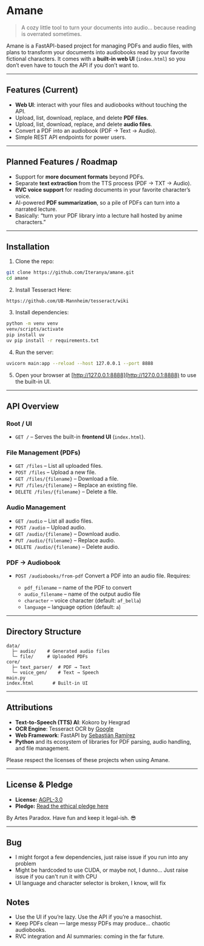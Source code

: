 # Amane

> A cozy little tool to turn your documents into audio… because reading is overrated sometimes.  

Amane is a FastAPI-based project for managing PDFs and audio files, with plans to transform your documents into audiobooks read by your favorite fictional characters. It comes with a **built-in web UI** (`index.html`) so you don’t even have to touch the API if you don’t want to.

---

## Features (Current)

- **Web UI**: interact with your files and audiobooks without touching the API.
- Upload, list, download, replace, and delete **PDF files**.
- Upload, list, download, replace, and delete **audio files**.
- Convert a PDF into an audiobook (PDF → Text → Audio).  
- Simple REST API endpoints for power users.

---

## Planned Features / Roadmap

- Support for **more document formats** beyond PDFs.
- Separate **text extraction** from the TTS process (PDF → TXT → Audio).
- **RVC voice support** for reading documents in your favorite character’s voice.  
- AI-powered **PDF summarization**, so a pile of PDFs can turn into a narrated lecture.
- Basically: “turn your PDF library into a lecture hall hosted by anime characters.”

---

## Installation

1. Clone the repo:  
```bash
git clone https://github.com/Iteranya/amane.git
cd amane
````

2. Install Tesseract Here:

```
https://github.com/UB-Mannheim/tesseract/wiki
```

3. Install dependencies:

```bash
python -m venv venv
venv/scripts/activate
pip install uv
uv pip install -r requirements.txt
```

4. Run the server:

```bash
uvicorn main:app --reload --host 127.0.0.1 --port 8888
```

5. Open your browser at [http://127.0.0.1:8888](http://127.0.0.1:8888) to use the built-in UI.

---

## API Overview

### Root / UI

* `GET /` – Serves the built-in **frontend UI** (`index.html`).

### File Management (PDFs)

* `GET /files` – List all uploaded files.
* `POST /files` – Upload a new file.
* `GET /files/{filename}` – Download a file.
* `PUT /files/{filename}` – Replace an existing file.
* `DELETE /files/{filename}` – Delete a file.

### Audio Management

* `GET /audio` – List all audio files.
* `POST /audio` – Upload audio.
* `GET /audio/{filename}` – Download audio.
* `PUT /audio/{filename}` – Replace audio.
* `DELETE /audio/{filename}` – Delete audio.

### PDF → Audiobook

* `POST /audiobooks/from-pdf`
  Convert a PDF into an audio file. Requires:

  * `pdf_filename` – name of the PDF to convert
  * `audio_filename` – name of the output audio file
  * `character` – voice character (default: `af_bella`)
  * `language` – language option (default: `a`)

---

## Directory Structure

```
data/
  ├─ audio/    # Generated audio files
  └─ file/     # Uploaded PDFs
core/
  ├─ text_parser/  # PDF → Text
  └─ voice_gen/    # Text → Speech
main.py
index.html       # Built-in UI
```

---

## Attributions

* **Text-to-Speech (TTS) AI**: Kokoro by Hexgrad
* **OCR Engine**: Tesseract OCR by [Google](https://github.com/tesseract-ocr/tesseract)
* **Web Framework**: FastAPI by [Sebastián Ramírez](https://fastapi.tiangolo.com/)
* **Python** and its ecosystem of libraries for PDF parsing, audio handling, and file management.

Please respect the licenses of these projects when using Amane.

---

## License & Pledge

* **License:** [AGPL-3.0](LICENSE)
* **Pledge:** [Read the ethical pledge here](PLEDGE.md)

By Artes Paradox. Have fun and keep it legal-ish. 😎

---

## Bug
* I might forgot a few dependencies, just raise issue if you run into any problem
* Might be hardcoded to use CUDA, or maybe not, I dunno... Just raise issue if you can't run it with CPU
* UI language and character selector is broken, I know, will fix

## Notes

* Use the UI if you’re lazy. Use the API if you’re a masochist.
* Keep PDFs clean — large messy PDFs may produce… chaotic audiobooks.
* RVC integration and AI summaries: coming in the far future.
